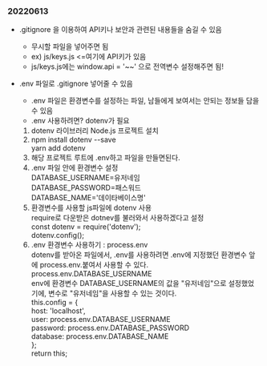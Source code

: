### 20220613
-   .gitignore 을 이용하여 API키나 보안과 관련된 내용들을 숨길 수 있음
    -   무시할 파일을 넣어주면 됨
    -   ex) js/keys.js <=여기에 API키가 있음
    -   js/keys.js에는 window.api = '~~' 으로 전역변수 설정해주면 됨!


-   .env 파일로 .gitignore 넣어줄 수 있음
    -   .env 파일은 환경변수를 설정하는 파일, 남들에게 보여서는 안되는 정보들 담을 수 있음
    -   .env 사용하려면? dotenv가 필요
    1. dotenv 라이브러리 Node.js 프로젝트 설치
    2.  npm install dotenv --save<br>
        yarn add dotenv
    3. 해당 프로젝트 루트에 .env하고 파일을 만들면된다.
    4. .env 파일 안에 환경변수 설정<br>
        DATABASE_USERNAME=유저네임<br>
        DATABASE_PASSWORD=패스워드<br>
        DATABASE_NAME='데이타베이스명'<br>
    5. 환경변수를 사용할 js파일에 dotenv 사용<br>
        require로 다운받은 dotnev를 불러와서 사용하겠다고 설정<br>
        const dotenv = require('dotenv');<br>
        dotenv.config();
    6. .env 환경변수 사용하기 : process.env<br>
        dotenv를 받아온 파일에서, .env를 사용하려면 .env에 지정했던 환경변수 앞에 process.env.붙여서 사용할 수 있다.<br>
        process.env.DATABASE_USERNAME<br>
        env에 환경변수 DATABASE_USERNAME의 값을 "유저네임"으로 설정했었기에, 변수로 "유저네임"을 사용할 수 있는 것이다.<br>
         this.config = {<br>
      host: 'localhost',<br>
      user: process.env.DATABASE_USERNAME <br>
      password: process.env.DATABASE_PASSWORD<br>
      database: process.env.DATABASE_NAME <br>
    };<br>
    return this;<br>